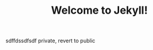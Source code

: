 ﻿---
layout: post
title:  "Welcome to Jekyll!"
categories: CATEGORY-1 CATEGORY-2
---


sdffdssdfsdf private, revert to public
